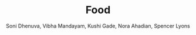 ---
layout: post
title: Food
permalink: /holiday/food
author: Soni Dhenuva, Vibha Mandayam, Kushi Gade, Nora Ahadian, Spencer Lyons
comments: true
---
